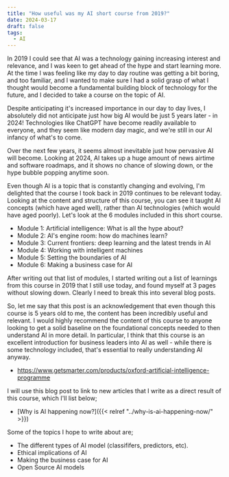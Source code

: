 ```yaml
---
title: "How useful was my AI short course from 2019?"
date: 2024-03-17
draft: false
tags:
  - AI
---
```


In 2019 I could see that AI was a technology gaining increasing interest and relevance, and I was keen to get ahead of the hype and start learning more. At the time I was feeling like my day to day routine was getting a bit boring, and too familiar, and I wanted to make sure I had a solid grasp of what I thought would become a fundamental building block of technology for the future, and I decided to take a course on the topic of AI. 

Despite anticipating it's increased importance in our day to day lives, I absolutely did not anticipate just how big AI would be just 5 years later - in 2024! Technologies like ChatGPT have become readily available to everyone, and they seem like modern day magic, and we're still in our AI infancy of what's to come.

Over the next few years, it seems almost inevitable just how pervasive AI will become. Looking at 2024, AI takes up a huge amount of news airtime and software roadmaps, and it shows no chance of slowing down, or the hype bubble popping anytime soon.

Even though AI is a topic that is constantly changing and evolving, I'm delighted that the course I took back in 2019 continues to be relevant today. Looking at the content and structure of this course, you can see it taught AI concepts (which have aged well), rather than AI technologies (which would have aged poorly). Let's look at the 6 modules included in this short course.

* Module 1: Artificial intelligence: What is all the hype about?
* Module 2: AI's engine room: how do machines learn?
* Module 3: Current frontiers: deep learning and the latest trends in AI
* Module 4: Working with intelligent machines
* Module 5: Setting the boundaries of AI
* Module 6: Making a business case for AI

After writing out that list of modules, I started writing out a list of learnings from this course in 2019 that I still use today, and found myself at 3 pages without slowing down. Clearly I need to break this into several blog posts.

So, let me say that this post is an acknowledgement that even though this course is 5 years old to me, the content has been incredibly useful and relevant. I would highly recommend the content of this course to anyone looking to get a solid baseline on the foundational concepts needed to then understand AI in more detail. In particular, I think that this course is an excellent introduction for business leaders into AI as well - while there is some technology included, that's essential to really understanding AI anyway. 

* https://www.getsmarter.com/products/oxford-artificial-intelligence-programme

I will use this blog post to link to new articles that I write as a direct result of this course, which I'll list below;

* [Why is AI happening now?]({{< relref "../why-is-ai-happening-now/" >}})

Some of the topics I hope to write about are;

* The different types of AI model (classififers, predictors, etc).
* Ethical implications of AI
* Making the business case for AI
* Open Source AI models
